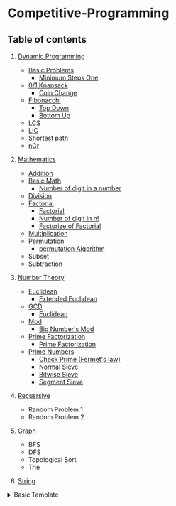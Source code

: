 # Competitive-Programming
## Table of contents
1.  [Dynamic Programming](https://github.com/teddy-teem/Competitive-Programming/blob/master/DP/DPReadMe.md)
      * [Basic Problems](https://github.com/teddy-teem/Competitive-Programming/blob/master/DP/DPReadMe.md#basic-problems)
          - [Minimum Steps One](https://github.com/teddy-teem/Competitive-Programming/blob/master/DP/DPReadMe.md#minimum-steps-to-one)
      * [0/1 Knapsack](https://github.com/teddy-teem/Competitive-Programming/blob/master/DP/DPReadMe.md#01-knapsack)
          - [Coin Change](https://github.com/teddy-teem/Competitive-Programming/blob/master/DP/DPReadMe.md#coin-change)
      * [Fibonacchi](https://github.com/teddy-teem/Competitive-Programming/blob/master/DP/DPReadMe.md#fibonacchi)
          - [Top Down](https://github.com/teddy-teem/Competitive-Programming/blob/master/DP/DPReadMe.md#top-down)
          - [Bottom Up](https://github.com/teddy-teem/Competitive-Programming/blob/master/DP/DPReadMe.md#bottom-up)
      * [LCS](https://github.com/teddy-teem/Competitive-Programming/blob/master/DP/DPReadMe.md#lcs-longest-common-subsequence)
      * [LIC](https://github.com/teddy-teem/Competitive-Programming/blob/master/DP/DPReadMe.md#lis-longest-increasing-subsequence)
      * [Shortest path](https://github.com/teddy-teem/Competitive-Programming/blob/master/DP/DPReadMe.md#shortest-path-in-dag)
      * [nCr](https://github.com/teddy-teem/Competitive-Programming/blob/master/DP/DPReadMe.md#ncr)
      
      
      
2. [Mathematics](https://github.com/teddy-teem/Competitive-Programming/blob/master/Mathmetics/Math.md)
     - [Addition](https://github.com/teddy-teem/Competitive-Programming/blob/master/Mathmetics/Math.md#large-number-addition)
     - [Basic Math](https://github.com/teddy-teem/Competitive-Programming/blob/master/Mathmetics/Math.md#basic)
          + [Number of digit in a number](https://github.com/teddy-teem/Competitive-Programming/blob/master/Mathmetics/Math.md#number-of-digit-in-a-number)
     - [Division](https://github.com/teddy-teem/Competitive-Programming/blob/master/Mathmetics/Math.md#large-number-division)
     - [Factorial](https://github.com/teddy-teem/Competitive-Programming/blob/master/Mathmetics/Math.md#factorial)
          + [Factorial](https://github.com/teddy-teem/Competitive-Programming/blob/master/Mathmetics/Math.md#factorial-1)
          + [Number of digit in n!](https://github.com/teddy-teem/Competitive-Programming/blob/master/Mathmetics/Math.md#number-of-digit-in-n-number)
          + [Factorize of Factorial](https://github.com/teddy-teem/Competitive-Programming/blob/master/Mathmetics/Math.md#factorize-of-factorial)
     - [Multiplication](https://github.com/teddy-teem/Competitive-Programming/blob/master/Mathmetics/Math.md#large-number-multiplication)
     - [Permutation](https://github.com/teddy-teem/Competitive-Programming/blob/master/Mathmetics/Math.md#permutation)
          + [permutation Algorithm](https://github.com/teddy-teem/Competitive-Programming/blob/master/Mathmetics/Math.md#permutationcode)
     - Subset
     - Subtraction
     
3. [Number Theory](https://github.com/teddy-teem/Competitive-Programming/blob/master/NumberTheory/NumberTheory.md)
     - [Euclidean](https://github.com/teddy-teem/Competitive-Programming/blob/master/NumberTheory/NumberTheory.md#euclidean)
          + [Extended Euclidean](https://github.com/teddy-teem/Competitive-Programming/blob/master/NumberTheory/NumberTheory.md#euclidean-1)
     - [GCD](https://github.com/teddy-teem/Competitive-Programming/blob/master/NumberTheory/NumberTheory.md#gcd)
          + [Euclidean](https://github.com/teddy-teem/Competitive-Programming/blob/master/NumberTheory/NumberTheory.md#euclidean-1)
     - [Mod](https://github.com/teddy-teem/Competitive-Programming/blob/master/NumberTheory/NumberTheory.md#mod)
          + [Big Number's Mod](https://github.com/teddy-teem/Competitive-Programming/blob/master/NumberTheory/NumberTheory.md#big-numbers-mod)
     - [Prime Factorization](https://github.com/teddy-teem/Competitive-Programming/blob/master/NumberTheory/NumberTheory.md#prime-factorization)
          + [Prime Factorization](https://github.com/teddy-teem/Competitive-Programming/blob/master/NumberTheory/NumberTheory.md#prime-factorization-1)
     - [Prime Numbers](https://github.com/teddy-teem/Competitive-Programming/blob/master/NumberTheory/NumberTheory.md#prime-numbers)
          + [Check Prime (Fermet's law)](https://github.com/teddy-teem/Competitive-Programming/blob/master/NumberTheory/NumberTheory.md#check-prime-fermets-law)
          + [Normal Sieve](https://github.com/teddy-teem/Competitive-Programming/blob/master/NumberTheory/NumberTheory.md#normal-sieve)
          + [Bitwise Sieve](https://github.com/teddy-teem/Competitive-Programming/blob/master/NumberTheory/NumberTheory.md#bitwise-sieve)
          + [Segment Sieve](https://github.com/teddy-teem/Competitive-Programming/blob/master/NumberTheory/NumberTheory.md#segment-sieve)
4. [Recusrsive](https://github.com/teddy-teem/Competitive-Programming/blob/master/Recursive/Recursive.md#recursive)
     - Random Problem 1
     - Random Problem 2
5. [Graph](https://github.com/teddy-teem/Competitive-Programming/blob/master/Graph/Graph.md#graph)
     - BFS
     - DFS
     - Topological Sort
     - Trie
6. [String]()
     
<details><summary>Basic Tamplate</summary>
<p>

#### We can hide anything, even code!

```c++
#include<bits/stdc++.h>
#define F_READ   freopen("input.txt", "r", stdin);
#define F_WRITE   freopen("output.txt", "w", stdout);
#define IOS   ios_base::sync_with_stdio(false); cin.tie(NULL)
#define PB   push_back
#define F   first
#define S   second
#define REP(i,a,b)   for(int i=a; i<=b; i++)
#define I_REP(i,a,b)   for(int i=a; i>=b; i--)
#define ISEVEN(a) (a&1?0:1)
#define BIT_NO_OF_1(a) (__builtin_popcount(a))
#define BIT_NO_OF_LEADING_0(a) (__builtin_clz(a))
#define BIT_NO_OF_TRAILING_0(a) (__builtin_ctz(a))
#define STRING_TO_INT(v,s) for(int i=0; i<s.size(); i++) v.PB(s[i]-'0');
#define INT_TO_STRING(a,x) for(int i=0; i<x.size(); i++) a+=x[i]+'0';

using namespace std; 

typedef long long ll;
typedef unsigned long long ull;
typedef vector<int> vi;
typedef vector<string> vs;
typedef pair<int,int> pii;
typedef pair<int,string> pis;
typedef pair<string,string> pss;
typedef pair<string,int> psi;
typedef map<int,int> mii;

int main() {
  IOS;
  cout<<"Hello World";
  return 0;
}
```

</p>
</details>
